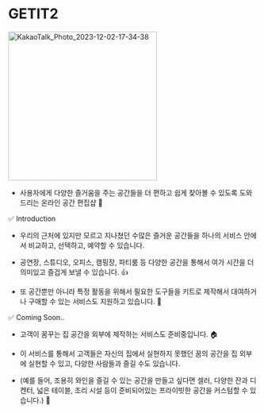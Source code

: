 # GETIT2

<img width="300" alt="KakaoTalk_Photo_2023-12-02-17-34-38" src="https://github.com/edwardpmdr/GETIT2/assets/104841981/f3dce127-46c1-47c3-b04d-168fd35040fb">



- 사용자에게 다양한 즐거움을 주는 공간들을 더 편하고 쉽게 찾아볼 수 있도록 도와드리는 온라인 공간 편집샵 👀

✅ Introduction

- 우리의 근처에 있지만 모르고 지나쳤던 수많은 즐거운 공간들을 하나의 서비스 안에서 비교하고, 선택하고, 예약할 수 있습니다.

- 공연장, 스튜디오, 오피스, 캠핑장, 파티룸 등 다양한 공간을 통해서 여가 시간을 더 의미있고 즐겁게 보낼 수 있습니다. 👍

- 또 공간뿐만 아니라 특정 활동을 위해서 필요한 도구들을 키트로 제작해서 대여하거나 구매할 수 있는 서비스도 지원하고 있습니다. 🧳

✅ Coming Soon..

- 고객이 꿈꾸는 집 공간을 외부에 제작하는 서비스도 준비중입니다. 🏠

- 이 서비스를 통해서 고객들은 자신의 집에서 실현하지 못했던 꿈의 공간을 집 외부에 실현할 수 있고, 다양한 사람들과 즐길 수도 있습니다.

- (예를 들어, 조용히 와인을 즐길 수 있는 공간을 만들고 싶다면 셀러, 다양한 잔과 디켄터, 넓은 테이블, 조리 시설 등이 준비되어있는 프라이빗한 공간을 커스텀할 수 있습니다.) 🍷
